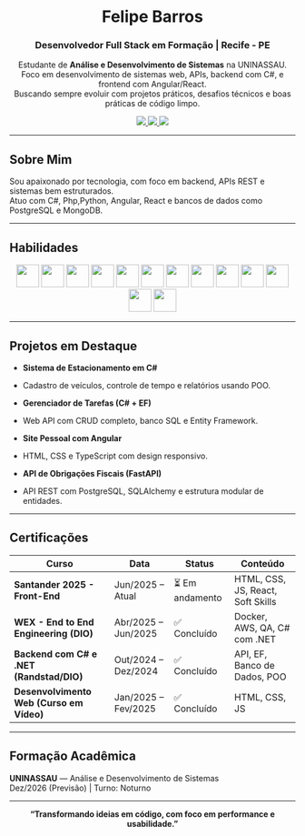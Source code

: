 <h1 align="center"> Felipe Barros</h1>
<h3 align="center">Desenvolvedor Full Stack em Formação | Recife - PE</h3>

<p align="center">
   Estudante de <strong>Análise e Desenvolvimento de Sistemas</strong> na UNINASSAU.<br>
   Foco em desenvolvimento de sistemas web, APIs, backend com C#, e frontend com Angular/React.<br>
   Buscando sempre evoluir com projetos práticos, desafios técnicos e boas práticas de código limpo.
</p>

<p align="center">
  <a href="mailto:feliperafaelbarross@gmail.com">
    <img src="https://img.shields.io/badge/Gmail-D14836?style=for-the-badge&logo=gmail&logoColor=white" />
  </a>
  <a href="https://github.com/Felipe-Rafael-Barros">
    <img src="https://img.shields.io/badge/GitHub-181717?style=for-the-badge&logo=github&logoColor=white" />
  </a>
  <a href="https://wa.me/5581987904287">
    <img src="https://img.shields.io/badge/WhatsApp-25D366?style=for-the-badge&logo=whatsapp&logoColor=white" />
  </a>
</p>

---

##  Sobre Mim

Sou apaixonado por tecnologia, com foco em backend, APIs REST e sistemas bem estruturados.  
Atuo com C#, Php,Python, Angular, React e bancos de dados como PostgreSQL e MongoDB.

---

##  Habilidades

<p align="center">
  <img src="https://cdn.jsdelivr.net/gh/devicons/devicon/icons/csharp/csharp-original.svg" width="40" />
  <img src="https://cdn.jsdelivr.net/gh/devicons/devicon/icons/python/python-original.svg" width="40" />
  <img src="https://cdn.jsdelivr.net/gh/devicons/devicon/icons/java/java-original.svg" width="40" />
  <img src="https://cdn.jsdelivr.net/gh/devicons/devicon/icons/javascript/javascript-original.svg" width="40" />
  <img src="https://cdn.jsdelivr.net/gh/devicons/devicon/icons/typescript/typescript-original.svg" width="40" />
  <img src="https://cdn.jsdelivr.net/gh/devicons/devicon/icons/html5/html5-original.svg" width="40" />
  <img src="https://cdn.jsdelivr.net/gh/devicons/devicon/icons/css3/css3-original.svg" width="40" />
  <img src="https://cdn.jsdelivr.net/gh/devicons/devicon/icons/angularjs/angularjs-original.svg" width="40" />
  <img src="https://cdn.jsdelivr.net/gh/devicons/devicon/icons/react/react-original.svg" width="40" />
  <img src="https://cdn.jsdelivr.net/gh/devicons/devicon/icons/postgresql/postgresql-original.svg" width="40" />
  <img src="https://cdn.jsdelivr.net/gh/devicons/devicon/icons/mongodb/mongodb-original.svg" width="40" />
  <img src="https://cdn.jsdelivr.net/gh/devicons/devicon/icons/docker/docker-original.svg" width="40" />
  <img src="https://cdn.jsdelivr.net/gh/devicons/devicon/icons/git/git-original.svg" width="40" />
</p>

---

## Projetos em Destaque

-  **Sistema de Estacionamento em C#**
  - Cadastro de veículos, controle de tempo e relatórios usando POO.

-  **Gerenciador de Tarefas (C# + EF)**
  - Web API com CRUD completo, banco SQL e Entity Framework.

-  **Site Pessoal com Angular**
  - HTML, CSS e TypeScript com design responsivo.

-  **API de Obrigações Fiscais (FastAPI)**
  - API REST com PostgreSQL, SQLAlchemy e estrutura modular de entidades.

---

##  Certificações

| Curso | Data | Status | Conteúdo |
|-------|------|--------|----------|
| **Santander 2025 - Front-End** | Jun/2025 – Atual | ⏳ Em andamento | HTML, CSS, JS, React, Soft Skills |
| **WEX - End to End Engineering (DIO)** | Abr/2025 – Jun/2025 | ✅ Concluído | Docker, AWS, QA, C# com .NET |
| **Backend com C# e .NET (Randstad/DIO)** | Out/2024 – Dez/2024 | ✅ Concluído | API, EF, Banco de Dados, POO |
| **Desenvolvimento Web (Curso em Vídeo)** | Jan/2025 – Fev/2025 | ✅ Concluído | HTML, CSS, JS |

---

##  Formação Acadêmica

**UNINASSAU** — Análise e Desenvolvimento de Sistemas  
 Dez/2026 (Previsão) |  Turno: Noturno


---


<p align="center">
  <strong>“Transformando ideias em código, com foco em performance e usabilidade.”</strong>
</p>
